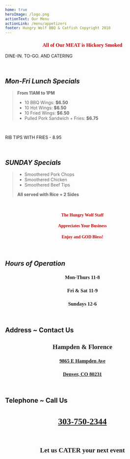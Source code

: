 ```yaml
---
home: true
heroImage: /logo.png
actionText: Our Menu
actionLink: /menu/appetizers
footer: Hungry Wolf BBQ & Catfish Copyright 2018
---
```

<!-- Matomo -->
<script type="text/javascript">
  var _paq = _paq || [];
  /* tracker methods like "setCustomDimension" should be called before "trackPageView" */
  _paq.push(['trackPageView']);
  _paq.push(['enableLinkTracking']);
  (function() {
    var u="//stats.yaskan.com/";
    _paq.push(['setTrackerUrl', u+'piwik.php']);
    _paq.push(['setSiteId', '1']);
    var d=document, g=d.createElement('script'), s=d.getElementsByTagName('script')[0];
    g.type='text/javascript'; g.async=true; g.defer=true; g.src=u+'piwik.js'; s.parentNode.insertBefore(g,s);
  })();
</script>
<!-- End Matomo Code -->

<h3 class="hwfr">
All of Our MEAT is Hickory Smoked
</h3>

<Banner>DINE-IN. TO-GO. AND CATERING</Banner>

<br>

## _Mon-Fri Lunch Specials_
> **From 11AM to 1PM**
> - 10 BBQ Wings: **$6.50**
> - 10 Hot Wings: **$6.50**
> - 10 Fried Wings: **$6.50**
> - Pulled Pork Sandwich + Fries: **$6.75**

<br>

<Banner>RIB TIPS WITH FRIES - 8.95</Banner>

<br>

## _SUNDAY Specials_
> - Smoothered Pork Chops
> - Smoothered Chicken
> - Smoothered Beef Tips
>
> **All served with Rice + 2 Sides**


<br>

<h4 class="hwfr">The Hungry Wolf Staff</h4>
<h4 class="hwfr">Appreciates Your Business</h4>
<h4 class="hwfr">Enjoy and GOD Bless!</h4>

<br>

## _Hours of Operation_

<h3 class="hwfb">Mon-Thurs 11-8</h3>
<h3 class="hwfb">Fri & Sat 11-9</h3>
<h3 class="hwfb">Sundays 12-6</h3>

<br>


## Address ~ Contact Us
<h2 class="hwfb">Hampden & Florence</h2>
<a href="https://goo.gl/maps/fCk3nLbG7xK2">
<h3 class="hwfb">9865 E Hampden Ave</h3>
<h3 class="hwfb">Denver, CO 80231</h3>
</a>

<br>

## Telephone ~ Call Us

<h1 class="hwfb"><a href="tel:303-750-2344">303-750-2344</a></h1>

<br>

<h2 class="hwfb">Let us CATER your next event</h2>

<style lang="css">
@font-face {
    font-family: 'Birmingham';
    font-style: normal;
    font-weight: normal;
    src: url('/Birmingham.ttf');
  }
.hwfr {
  font-family: 'Birmingham';
  color: #C70000;
  text-align: center;
}
.hwfb {
  font-family: 'Birmingham';
  text-align: center;
  padding: 0;
}
</style>